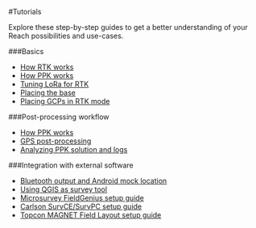 #Tutorials

Explore these step-by-step guides to get a better understanding of your Reach possibilities and use-cases.

###Basics

* [How RTK works](common/tutorials/rtk-introduction.md)
* [How PPK works](common/tutorials/ppk-introduction.md)
* [Tuning LoRa for RTK](common/tutorials/tuning-lora.md)
* [Placing the base](common/tutorials/placing-the-base.md)
* [Placing GCPs in RTK mode](common/tutorials/placing-gcps.md)

###Post-processing workflow

* [How PPK works](common/tutorials/ppk-introduction.md)
* [GPS post-processing](common/tutorials/gps-post-processing.md)
* [Analyzing PPK solution and logs](common/tutorials/analyzing-logs.md)

###Integration with external software

* [Bluetooth output and Android mock location](common/tutorials/mock-location.md)
* [Using QGIS as survey tool](common/tutorials/qgis-survey.md)
* [Microsurvey FieldGenius setup guide](common/tutorials/fieldgenius.md)
* [Carlson SurvCE/SurvPC setup guide](common/tutorials/survce.md)
* [Topcon MAGNET Field Layout setup guide](common/tutorials/magnetfield.md)
